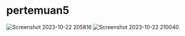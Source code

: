 # pertemuan5
![Screenshot 2023-10-22 205816](https://github.com/adibakhul/pertemuan5/assets/145316130/69c05598-0571-4e5d-aff2-bbae7393ccfd)
![Screenshot 2023-10-22 210040](https://github.com/adibakhul/pertemuan5/assets/145316130/2bf960ee-3130-48ac-a1ad-fb75d7b04f40)
